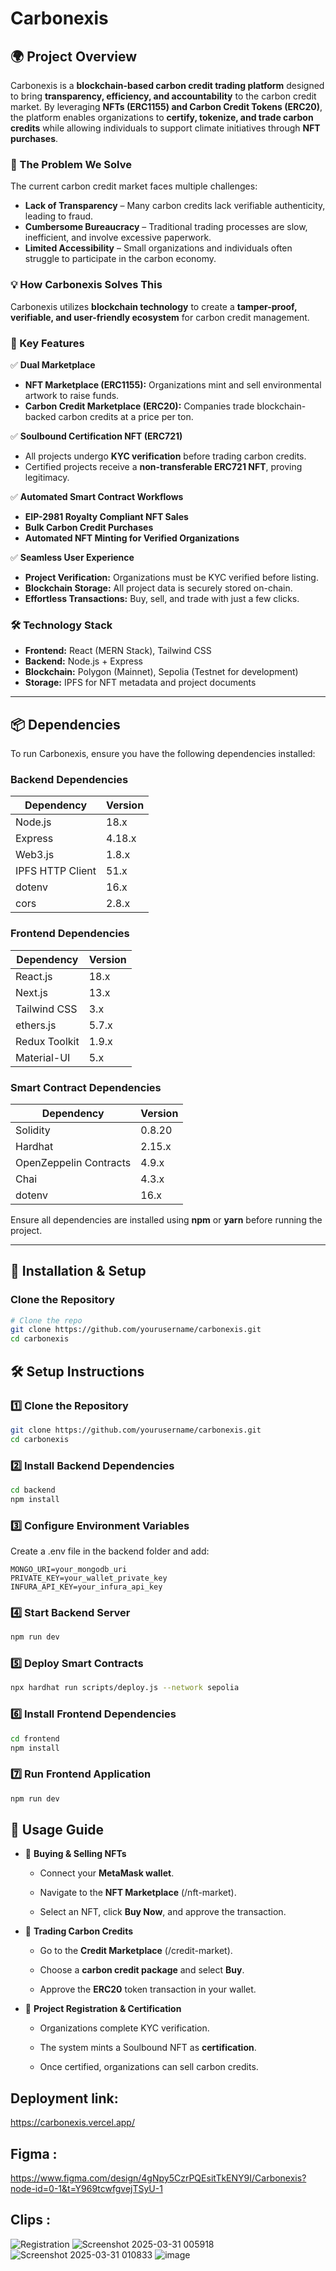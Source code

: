 # Carbonexis

## 🌍 Project Overview
Carbonexis is a **blockchain-based carbon credit trading platform** designed to bring **transparency, efficiency, and accountability** to the carbon credit market. By leveraging **NFTs (ERC1155) and Carbon Credit Tokens (ERC20)**, the platform enables organizations to **certify, tokenize, and trade carbon credits** while allowing individuals to support climate initiatives through **NFT purchases**.

### 🌱 The Problem We Solve
The current carbon credit market faces multiple challenges:
- **Lack of Transparency** – Many carbon credits lack verifiable authenticity, leading to fraud.
- **Cumbersome Bureaucracy** – Traditional trading processes are slow, inefficient, and involve excessive paperwork.
- **Limited Accessibility** – Small organizations and individuals often struggle to participate in the carbon economy.

### 💡 How Carbonexis Solves This
Carbonexis utilizes **blockchain technology** to create a **tamper-proof, verifiable, and user-friendly ecosystem** for carbon credit management.

### 🚀 Key Features
✅ **Dual Marketplace**
   - **NFT Marketplace (ERC1155):** Organizations mint and sell environmental artwork to raise funds.
   - **Carbon Credit Marketplace (ERC20):** Companies trade blockchain-backed carbon credits at a price per ton.

✅ **Soulbound Certification NFT (ERC721)**
   - All projects undergo **KYC verification** before trading carbon credits.
   - Certified projects receive a **non-transferable ERC721 NFT**, proving legitimacy.

✅ **Automated Smart Contract Workflows**
   - **EIP-2981 Royalty Compliant NFT Sales**
   - **Bulk Carbon Credit Purchases**
   - **Automated NFT Minting for Verified Organizations**

✅ **Seamless User Experience**
   - **Project Verification:** Organizations must be KYC verified before listing.
   - **Blockchain Storage:** All project data is securely stored on-chain.
   - **Effortless Transactions:** Buy, sell, and trade with just a few clicks.

### 🛠️ Technology Stack
- **Frontend:** React (MERN Stack), Tailwind CSS
- **Backend:** Node.js + Express
- **Blockchain:** Polygon (Mainnet), Sepolia (Testnet for development)
- **Storage:** IPFS for NFT metadata and project documents

---

## 📦 Dependencies
To run Carbonexis, ensure you have the following dependencies installed:

### **Backend Dependencies**
| Dependency      | Version  |
|---------------|---------|
| Node.js       | 18.x    |
| Express       | 4.18.x  |
| Web3.js       | 1.8.x   |
| IPFS HTTP Client | 51.x   |
| dotenv        | 16.x    |
| cors          | 2.8.x   |

### **Frontend Dependencies**
| Dependency      | Version  |
|---------------|---------|
| React.js      | 18.x    |
| Next.js       | 13.x    |
| Tailwind CSS  | 3.x     |
| ethers.js     | 5.7.x   |
| Redux Toolkit | 1.9.x   |
| Material-UI   | 5.x     |

### **Smart Contract Dependencies**
| Dependency      | Version  |
|---------------|---------|
| Solidity      | 0.8.20  |
| Hardhat       | 2.15.x  |
| OpenZeppelin Contracts | 4.9.x |
| Chai          | 4.3.x   |
| dotenv        | 16.x    |

Ensure all dependencies are installed using **npm** or **yarn** before running the project.

---

## 🚀 Installation & Setup

### **Clone the Repository**
```bash
# Clone the repo
git clone https://github.com/yourusername/carbonexis.git
cd carbonexis
```
## 🛠 Setup Instructions
### 1️⃣ Clone the Repository
```sh
git clone https://github.com/yourusername/carbonexis.git
cd carbonexis
```
### 2️⃣ Install Backend Dependencies
```sh
cd backend
npm install
```
### 3️⃣ Configure Environment Variables
Create a .env file in the backend folder and add:
```env
MONGO_URI=your_mongodb_uri
PRIVATE_KEY=your_wallet_private_key
INFURA_API_KEY=your_infura_api_key
```
### 4️⃣ Start Backend Server
```sh
npm run dev
```
### 5️⃣ Deploy Smart Contracts
```sh
npx hardhat run scripts/deploy.js --network sepolia
```
### 6️⃣ Install Frontend Dependencies
```sh
cd frontend
npm install
```
### 7️⃣ Run Frontend Application
```sh
npm run dev
```
## 📖 Usage Guide
- 🔹 **Buying & Selling NFTs**
   - Connect your **MetaMask wallet**.

   - Navigate to the **NFT Marketplace** (/nft-market).

   - Select an NFT, click **Buy Now**, and approve the transaction.

- 🔹 **Trading Carbon Credits**
   - Go to the **Credit Marketplace** (/credit-market).

   - Choose a **carbon credit package** and select **Buy**.

   - Approve the **ERC20** token transaction in your wallet.

- 🔹 **Project Registration & Certification**
   - Organizations complete KYC verification.

   - The system mints a Soulbound NFT as **certification**.

   - Once certified, organizations can sell carbon credits.
## Deployment link:
https://carbonexis.vercel.app/
## Figma :
https://www.figma.com/design/4gNpy5CzrPQEsitTkENY9I/Carbonexis?node-id=0-1&t=Y969tcwfgvejTSyU-1
## Clips :
![Registration](https://github.com/user-attachments/assets/6a0299cd-5fb2-490c-86d3-db941f12157d)
![Screenshot 2025-03-31 005918](https://github.com/user-attachments/assets/7e2ed9f9-39a5-43b4-992b-f40e2f395a31)
![Screenshot 2025-03-31 010833](https://github.com/user-attachments/assets/08b1604d-710d-4adc-ac76-a04636cb7610)
![image](https://github.com/user-attachments/assets/27a31015-d0c6-4162-b14f-7f9180f4c219)



